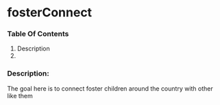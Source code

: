 # fosterConnect 
### Table Of Contents
1. Description
2. 
### Description:
The goal here is to connect foster children around the country with other like them